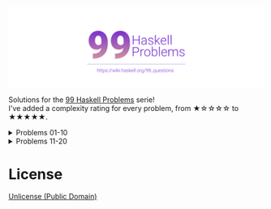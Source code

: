 <img src="/docs/logo.png" align="center">

Solutions for the [99 Haskell Problems](https://wiki.haskell.org/H-99:_Ninety-Nine_Haskell_Problems) serie! <br />
I've added a complexity rating for every problem, from ★☆☆☆☆ to ★★★★★.

<details><summary>Problems 01-10</summary>
<p>

Source: [https://wiki.haskell.org/99_questions/1_to_10](https://wiki.haskell.org/99_questions/1_to_10)

Solutions:
- [Problem 01 - ★☆☆☆☆](/src/01-10/h01.hs)
- [Problem 02 - ★☆☆☆☆](/src/01-10/h02.hs)
- [Problem 03 - ★☆☆☆☆](/src/01-10/h03.hs)
- [Problem 04 - ★☆☆☆☆](/src/01-10/h04.hs)
- [Problem 05 - ★☆☆☆☆](/src/01-10/h05.hs)
- [Problem 06 - ★☆☆☆☆](/src/01-10/h06.hs)
- [Problem 07 - ★☆☆☆☆](/src/01-10/h07.hs)
- [Problem 08 - ★☆☆☆☆](/src/01-10/h08.hs)
- [Problem 09 - ★☆☆☆☆](/src/01-10/h09.hs)
- [Problem 10 - ★☆☆☆☆](/src/01-10/h10.hs)

</p>
</details>

<details><summary>Problems 11-20</summary>
<p>

Source: [https://wiki.haskell.org/99_questions/11_to_20](https://wiki.haskell.org/99_questions/11_to_20)

Solutions:
- [Problem 01 - ★★☆☆☆](/src/11-20/011.hs)

</p>
</details>

# License
[Unlicense (Public Domain)](/LICENSE.md)
